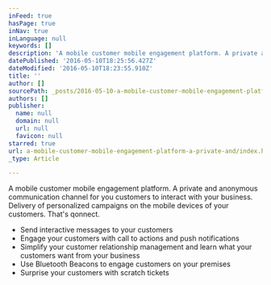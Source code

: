 ```yaml
---
inFeed: true
hasPage: true
inNav: true
inLanguage: null
keywords: []
description: 'A mobile customer mobile engagement platform. A private and anonymous communication channel for you customers to interact with your business. Delivery of personalized campaigns on the mobile devices of your customers. That’s qonnect. '
datePublished: '2016-05-10T18:25:56.427Z'
dateModified: '2016-05-10T18:23:55.910Z'
title: ''
author: []
sourcePath: _posts/2016-05-10-a-mobile-customer-mobile-engagement-platform-a-private-and.md
authors: []
publisher:
  name: null
  domain: null
  url: null
  favicon: null
starred: true
url: a-mobile-customer-mobile-engagement-platform-a-private-and/index.html
_type: Article

---
```

A mobile customer mobile engagement platform. A private and anonymous communication channel for you customers to interact with your business. Delivery of personalized campaigns on the mobile devices of your customers. That's qonnect. 

* Send interactive messages to your customers
* Engage your customers with call to actions and push notifications
* Simplify your customer relationship management and learn what your customers want from your business
* Use Bluetooth Beacons to engage customers on your premises
* Surprise your customers with scratch tickets